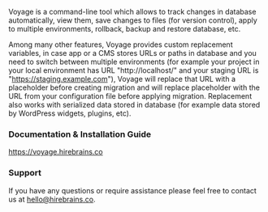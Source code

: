 Voyage is a command-line tool which allows to track changes in database automatically, view them, save changes to files (for version control), apply to multiple environments, rollback, backup and restore database, etc.

Among many other features, Voyage provides custom replacement variables, in case app or a CMS stores URLs or paths in database and you need to switch between multiple environments (for example your project in your local environment has URL "http://localhost/" and your staging URL is "https://staging.example.com"), Voyage will replace that URL with a placeholder before creating migration and will replace placeholder with the URL from your configuration file before applying migration. Replacement also works with serialized data stored in database (for example data stored by WordPress widgets, plugins, etc).

### Documentation & Installation Guide
https://voyage.hirebrains.co

### Support
If you have any questions or require assistance please feel free to contact us at [hello@hirebrains.co](mailto:hello@hirebrains.co).
